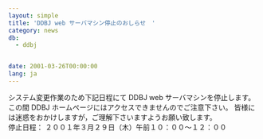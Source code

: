 ```yaml
---
layout: simple
title: 'DDBJ web サーバマシン停止のおしらせ　'
category: news
db:
  - ddbj


date: 2001-03-26T00:00:00
lang: ja
---
```


システム変更作業のため下記日程にて DDBJ web サーバマシンを停止します。 この間 DDBJ ホームページにはアクセスできませんのでご注意下さい。 皆様には迷惑をおかけしますが，ご理解下さいますようお願い致します。<br>停止日程： ２００１年３月２９日（木）午前１０：００～１２：００
